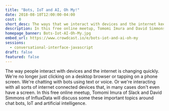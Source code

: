 ```yaml
---
title: "Bots, IoT and AI, Oh My!"
date: 2018-08-10T12:00:00-04:00
cost: 0
short_desc: The ways that we interact with devices and the internet keeps changing.
description: In this free online meetup, Tomomi Imura and David Simmons explore new ways of interacting with devices and the internet such as chat bots and the internet of things.
homepage_banner: Bots-Iot-AI-Oh-My.jpg
embed_url: https://www.crowdcast.io/e/bots-iot-and-ai-oh-my
sessions:
  - conversational-interface-javascript
draft: false
featured: false
---
```


The way people interact with devices and the internet is changing quickly. We're no longer just clicking on a desktop browser or tapping on a phone screen. We're chatting with bots using text or voice. Or we're interacting with all sorts of internet connected devices that, in many cases don't even have a screen. In this free online meetup, Tomomi Imura of Slack and David Simmons of InfluxData will discuss some these important topics around chat bots, IoT and artificial intelligence.
